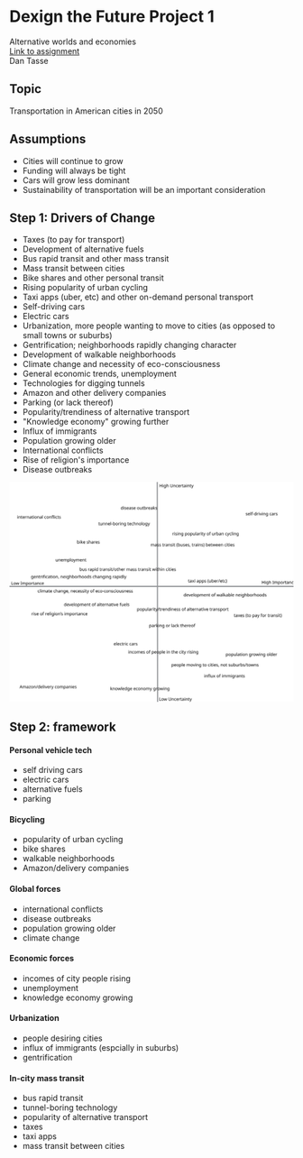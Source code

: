 <link href="stylesheets/GitHub2.css" rel="stylesheet"></link>

# Dexign the Future Project 1

Alternative worlds and economies  
[Link to assignment](http://dexignthefuture.wordpress.com/a-1-alternative-worlds-and-economies/)    
Dan Tasse

## Topic

Transportation in American cities in 2050

## Assumptions

- Cities will continue to grow
- Funding will always be tight
- Cars will grow less dominant
- Sustainability of transportation will be an important consideration

## Step 1: Drivers of Change

- Taxes (to pay for transport)
- Development of alternative fuels
- Bus rapid transit and other mass transit
- Mass transit between cities
- Bike shares and other personal transit
- Rising popularity of urban cycling
- Taxi apps (uber, etc) and other on-demand personal transport
- Self-driving cars
- Electric cars
- Urbanization, more people wanting to move to cities (as opposed to small towns or suburbs)
- Gentrification; neighborhoods rapidly changing character
- Development of walkable neighborhoods
- Climate change and necessity of eco-consciousness
- General economic trends, unemployment
- Technologies for digging tunnels
- Amazon and other delivery companies
- Parking (or lack thereof)
- Popularity/trendiness of alternative transport
- "Knowledge economy" growing further
- Influx of immigrants
- Population growing older
- International conflicts
- Rise of religion's importance
- Disease outbreaks

<img src="images/drivers_of_change.svg" />

## Step 2: framework

#### Personal vehicle tech
- self driving cars
- electric cars
- alternative fuels
- parking

#### Bicycling
- popularity of urban cycling
- bike shares
- walkable neighborhoods
- Amazon/delivery companies

#### Global forces
- international conflicts
- disease outbreaks
- population growing older
- climate change

#### Economic forces
- incomes of city people rising
- unemployment
- knowledge economy growing

#### Urbanization
- people desiring cities
- influx of immigrants (espcially in suburbs)
- gentrification

#### In-city mass transit
- bus rapid transit
- tunnel-boring technology
- popularity of alternative transport
- taxes
- taxi apps
- mass transit between cities
